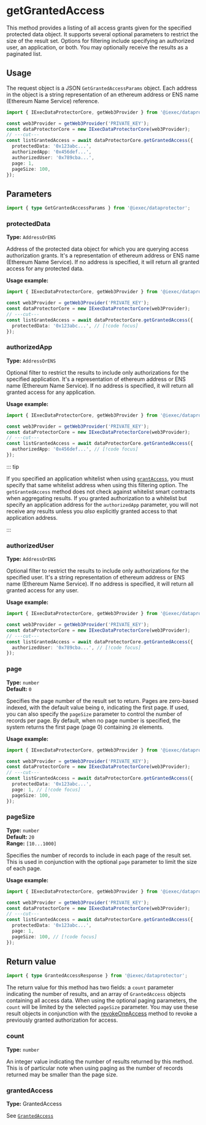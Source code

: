 # getGrantedAccess

This method provides a listing of all access grants given for the specified
protected data object. It supports several optional parameters to restrict the
size of the result set. Options for filtering include specifying an authorized
user, an application, or both. You may optionally receive the results as a
paginated list.

## Usage

The request object is a JSON `GetGrantedAccessParams` object. Each address in
the object is a string representation of an ethereum address or ENS name
(Ethereum Name Service) reference.

```ts twoslash
import { IExecDataProtectorCore, getWeb3Provider } from '@iexec/dataprotector';

const web3Provider = getWeb3Provider('PRIVATE_KEY');
const dataProtectorCore = new IExecDataProtectorCore(web3Provider);
// ---cut---
const listGrantedAccess = await dataProtectorCore.getGrantedAccess({
  protectedData: '0x123abc...',
  authorizedApp: '0x456def...',
  authorizedUser: '0x789cba...',
  page: 1,
  pageSize: 100,
});
```

## Parameters

```ts twoslash
import { type GetGrantedAccessParams } from '@iexec/dataprotector';
```

### protectedData

**Type:** `AddressOrENS`

Address of the protected data object for which you are querying access
authorization grants. It's a representation of ethereum address or ENS name
(Ethereum Name Service). If no address is specified, it will return all granted
access for any protected data.

**Usage example:**

```ts twoslash
import { IExecDataProtectorCore, getWeb3Provider } from '@iexec/dataprotector';

const web3Provider = getWeb3Provider('PRIVATE_KEY');
const dataProtectorCore = new IExecDataProtectorCore(web3Provider);
// ---cut---
const listGrantedAccess = await dataProtectorCore.getGrantedAccess({
  protectedData: '0x123abc...', // [!code focus]
});
```

### authorizedApp

**Type:** `AddressOrENS`

Optional filter to restrict the results to include only authorizations for the
specified application. It's a representation of ethereum address or ENS name
(Ethereum Name Service). If no address is specified, it will return all granted
access for any application.

**Usage example:**

```ts twoslash
import { IExecDataProtectorCore, getWeb3Provider } from '@iexec/dataprotector';

const web3Provider = getWeb3Provider('PRIVATE_KEY');
const dataProtectorCore = new IExecDataProtectorCore(web3Provider);
// ---cut---
const listGrantedAccess = await dataProtectorCore.getGrantedAccess({
  authorizedApp: '0x456def...', // [!code focus]
});
```

::: tip

If you specified an application whitelist when using
[`grantAccess`](./grantAccess.md), you must specify that same whitelist address
when using this filtering option. The `getGrantedAccess` method does not check
against whitelist smart contracts when aggregating results. If you granted
authorization to a whitelist but specify an application address for the
`authorizedApp` parameter, you will not receive any results unless you _also_
explicitly granted access to that application address.

:::

### authorizedUser

**Type:** `AddressOrENS`

Optional filter to restrict the results to include only authorizations for the
specified user. It's a string representation of ethereum address or ENS name
(Ethereum Name Service). If no address is specified, it will return all granted
access for any user.

**Usage example:**

```ts twoslash
import { IExecDataProtectorCore, getWeb3Provider } from '@iexec/dataprotector';

const web3Provider = getWeb3Provider('PRIVATE_KEY');
const dataProtectorCore = new IExecDataProtectorCore(web3Provider);
// ---cut---
const listGrantedAccess = await dataProtectorCore.getGrantedAccess({
  authorizedUser: '0x789cba...', // [!code focus]
});
```

### page

**Type:** `number`  
**Default:** `0`

Specifies the page number of the result set to return. Pages are zero-based
indexed, with the default value being `0`, indicating the first page. If used,
you can also specify the `pageSize` parameter to control the number of records
per page. By default, when no page number is specified, the system returns the
first page (page 0) containing `20` elements.

**Usage example:**

```ts twoslash
import { IExecDataProtectorCore, getWeb3Provider } from '@iexec/dataprotector';

const web3Provider = getWeb3Provider('PRIVATE_KEY');
const dataProtectorCore = new IExecDataProtectorCore(web3Provider);
// ---cut---
const listGrantedAccess = await dataProtectorCore.getGrantedAccess({
  protectedData: '0x123abc...',
  page: 1, // [!code focus]
  pageSize: 100,
});
```

### pageSize

**Type:** `number`  
**Default:** `20`  
**Range:** `[10...1000]`

Specifies the number of records to include in each page of the result set. This
is used in conjunction with the optional `page` parameter to limit the size of
each page.

**Usage example:**

```ts twoslash
import { IExecDataProtectorCore, getWeb3Provider } from '@iexec/dataprotector';

const web3Provider = getWeb3Provider('PRIVATE_KEY');
const dataProtectorCore = new IExecDataProtectorCore(web3Provider);
// ---cut---
const listGrantedAccess = await dataProtectorCore.getGrantedAccess({
  protectedData: '0x123abc...',
  page: 1,
  pageSize: 100, // [!code focus]
});
```

## Return value

```ts twoslash
import { type GrantedAccessResponse } from '@iexec/dataprotector';
```

The return value for this method has two fields: a `count` parameter indicating
the number of results, and an array of `GrantedAccess` objects containing all
access data. When using the optional paging parameters, the `count` will be
limited by the selected `pageSize` parameter. You may use these result objects
in conjunction with the [revokeOneAccess](revokeOneAccess.md) method to revoke a
previously granted authorization for access.

### count

**Type:** `number`

An integer value indicating the number of results returned by this method. This
is of particular note when using paging as the number of records returned may be
smaller than the page size.

### grantedAccess

**Type:** GrantedAccess

See [`GrantedAccess`](../types.md#grantedaccess)

